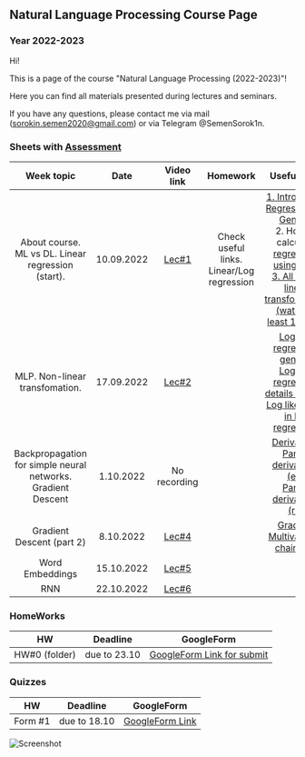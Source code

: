 ## Natural Language Processing Course Page 
### Year 2022-2023

Hi!

This is a page of the course "Natural Language Processing (2022-2023)"! 

Here you can find all materials presented during lectures and seminars.

If you have any questions, please contact me via mail (sorokin.semen2020@gmail.com) or via Telegram @SemenSorok1n. 

### Sheets with [Assessment]()


|                          Week topic                          |    Date    |              Video link               |                 Homework                  |                                                                                                                                                                                                                                                                                                                                                                   Useful links                                                                                                                                                                                                                                                                                                                                                                   |
|:------------------------------------------------------------:|:----------:|:-------------------------------------:|:-----------------------------------------:|:------------------------------------------------------------------------------------------------------------------------------------------------------------------------------------------------------------------------------------------------------------------------------------------------------------------------------------------------------------------------------------------------------------------------------------------------------------------------------------------------------------------------------------------------------------------------------------------------------------------------------------------------------------------------------------------------------------------------------------------------:|
|      About course. ML vs DL. Linear regression (start).      | 10.09.2022 | [Lec#1](https://youtu.be/KmEyLMHhYCI) | Check useful links. Linear/Log regression |                                                                                                                                                                                          [1. Intro Linear Regression. In General](https://www.youtube.com/watch?v=owI7zxCqNY0) <br/> 2. How to calculate [regression using MSE](https://youtube.com/playlist?list=PLF596A4043DBEAE9C) <br/> [3. All about linear transformation (watch at least 1 week)](https://www.khanacademy.org/math/linear-algebra/matrix-transformations#linear-transformations)                                                                                                                                                                                          |
|                MLP. Non-linear transfomation.                | 17.09.2022 | [Lec#2](https://youtu.be/-OIB98WsB5Y) |                                           |                                                                                                                                                                                                                                          [Logistic regression general](https://www.youtube.com/watch?v=yIYKR4sgzI8) <br/>  [Logistic regression details part #1](https://www.youtube.com/watch?v=vN5cNN2-HWE)    <br/>[Log likelihood in log regression](https://www.youtube.com/watch?v=BfKanl1aSG0)                                                                                                                                                                                                                                            |
| Backpropagation for simple neural networks. Gradient Descent | 1.10.2022  |             No recording              |                                           |                                                                                                                                                                                                           [Derivatives](https://www.youtube.com/watch?v=5yfh5cf4-0w) <br/>[Partial derivarives (en)](https://www.khanacademy.org/math/multivariable-calculus/multivariable-derivatives/partial-derivatives/v/partial-derivatives-introduction)<br/> [Partial derivatives (ru)](http://mathprofi.ru/chastnye_proizvodnye_primery.html)                                                                                                                                                                                                            |
|                  Gradient Descent (part 2)                   | 8.10.2022  | [Lec#4](https://youtu.be/OKyq0r_l69A) |                                           |                                                                                                                                                                                                           [Gradient](https://www.khanacademy.org/math/multivariable-calculus/multivariable-derivatives/gradient-and-directional-derivatives/v/gradient)  <br/>       [Multivariable chain rule](https://www.khanacademy.org/math/multivariable-calculus/multivariable-derivatives/multivariable-chain-rule/v/multivariable-chain-rule)                                                                                                                                                                                                           |
|                       Word Embeddings                        | 15.10.2022 | [Lec#5](https://youtu.be/-ZjBvlnZJz4) |                                           |                                                                                                                                                                                                                                                                                                                                                                                                                   |
|                             RNN                              | 22.10.2022 | [Lec#6]() |                                           |                                                                                                                                                                                                                                                                                                                                                                                                                    |

### HomeWorks
|      HW       |   Deadline   |                            GoogleForm                             |
|:-------------:|:------------:|:-----------------------------------------------------------------:|
| HW#0 (folder) | due to 23.10 | [GoogleForm Link for submit](https://forms.gle/uBwAxWPuVVDXB2uX8) |


### Quizzes
|   HW    |   Deadline   |                       GoogleForm                       |
|:-------:|:------------:|:------------------------------------------------------:|
| Form #1 | due to 18.10 | [GoogleForm Link](https://forms.gle/mTgtY3ptNPjsxUVV9) |



![Screenshot](Natural-language-processing.jpeg)



